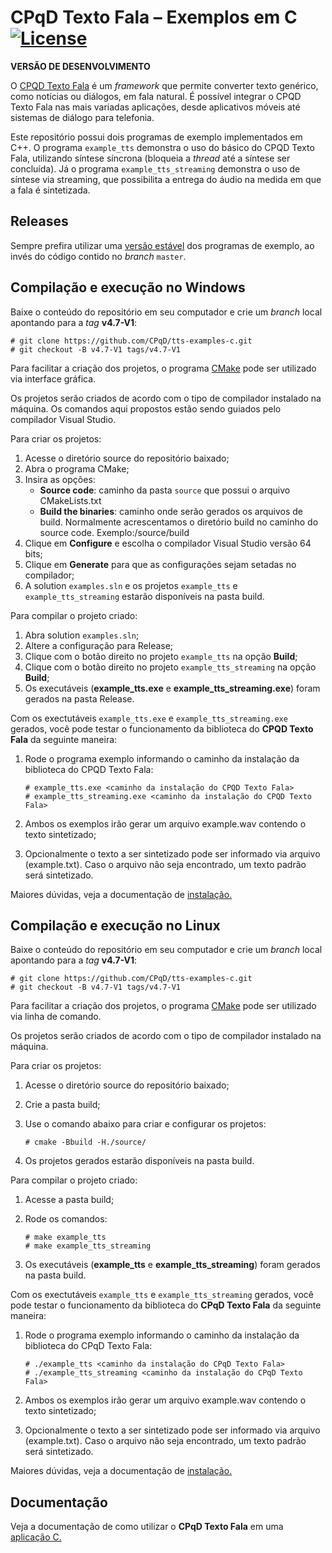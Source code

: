 # CPqD Texto Fala &ndash; Exemplos em C  [![License](https://img.shields.io/badge/License-Apache%202.0-blue.svg)](https://opensource.org/licenses/Apache-2.0)

**VERSÃO DE DESENVOLVIMENTO**

O [CPQD Texto Fala](https://www.cpqd.com.br/cpqd-texto-fala/) é um *framework* que permite converter texto genérico, como notícias ou diálogos, em fala natural. É possível integrar o CPQD Texto Fala nas mais variadas aplicações, desde aplicativos móveis até sistemas de diálogo para telefonia.

Este repositório possui dois programas de exemplo implementados em C++. O programa ``example_tts`` demonstra o uso do básico do CPQD Texto Fala, utilizando síntese síncrona (bloqueia a *thread* até a síntese ser concluída). Já o programa ``example_tts_streaming`` demonstra o uso de síntese via streaming, que possibilita a entrega do áudio na medida em que a fala é sintetizada.


## Releases

Sempre prefira utilizar uma [versão estável](https://github.com/CPqD/tts-examples-c/releases) dos programas de exemplo, ao invés do código contido no *branch* `master`.


## Compilação e execução no Windows

Baixe o conteúdo do repositório em seu computador e crie um *branch* local apontando para a *tag* **v4.7-V1**:

	# git clone https://github.com/CPqD/tts-examples-c.git
	# git checkout -B v4.7-V1 tags/v4.7-V1

Para facilitar a criação dos projetos, o programa [CMake](https://cmake.org/) pode ser utilizado via interface gráfica.

Os projetos serão criados de acordo com o tipo de compilador instalado na máquina. Os comandos aqui propostos estão sendo guiados pelo compilador Visual Studio.

Para criar os projetos:
1. Acesse o diretório source do repositório baixado;
2. Abra o programa CMake;
3. Insira as opções:
    - **Source code**: caminho da pasta ``source`` que possui o arquivo CMakeLists.txt
    - **Build the binaries**: caminho onde serão gerados os arquivos de build. Normalmente acrescentamos o diretório build no caminho do source code. Exemplo:/source/build
4. Clique em **Configure** e escolha o compilador Visual Studio versão 64 bits;
5. Clique em **Generate** para que as configurações sejam setadas no compilador;
6. A solution ``examples.sln`` e os projetos ``example_tts`` e ``example_tts_streaming`` estarão disponíveis na pasta build.


Para compilar o projeto criado:
1. Abra solution ``examples.sln``;
2. Altere a configuração para Release;
3. Clique com o botão direito no projeto ``example_tts`` na opção **Build**;
4. Clique com o botão direito no projeto ``example_tts_streaming`` na opção **Build**;
5. Os executáveis (**example_tts.exe** e **example_tts_streaming.exe**) foram gerados na pasta Release.


Com os exectutáveis ``example_tts.exe`` e ``example_tts_streaming.exe`` gerados, você pode testar o funcionamento da biblioteca do **CPQD Texto Fala** da seguinte maneira:
1. Rode o programa exemplo informando o caminho da instalação da biblioteca do CPQD Texto Fala:

       # example_tts.exe <caminho da instalação do CPQD Texto Fala>
       # example_tts_streaming.exe <caminho da instalação do CPQD Texto Fala>
2. Ambos os exemplos irão gerar um arquivo example.wav contendo o texto sintetizado;
3. Opcionalmente o texto a ser sintetizado pode ser informado via arquivo (example.txt). Caso o arquivo não seja encontrado, um texto padrão será sintetizado.

Maiores dúvidas, veja a documentação de [instalação.](https://speechweb.cpqd.com.br/tts/docs/latest/InstallationGuide/Install.html)



## Compilação e execução no Linux

Baixe o conteúdo do repositório em seu computador e crie um *branch* local apontando para a *tag* **v4.7-V1**:

	# git clone https://github.com/CPqD/tts-examples-c.git
	# git checkout -B v4.7-V1 tags/v4.7-V1

Para facilitar a criação dos projetos, o programa [CMake](https://cmake.org/) pode ser utilizado via linha de comando.

Os projetos serão criados de acordo com o tipo de compilador instalado na máquina.

Para criar os projetos:
1. Acesse o diretório source do repositório baixado;
2. Crie a pasta build;
3. Use o comando abaixo para criar e configurar os projetos:

       # cmake -Bbuild -H./source/

4. Os projetos gerados estarão disponíveis na pasta build.



Para compilar o projeto criado:
1. Acesse a pasta build;
2. Rode os comandos:

       # make example_tts
       # make example_tts_streaming

3. Os executáveis (**example_tts** e **example_tts_streaming**) foram gerados na pasta build.


Com os exectutáveis ``example_tts`` e ``example_tts_streaming`` gerados, você pode testar o funcionamento da biblioteca do **CPqD Texto Fala** da seguinte maneira:
1. Rode o programa exemplo informando o caminho da instalação da biblioteca do CPqD Texto Fala:

       # ./example_tts <caminho da instalação do CPqD Texto Fala>
       # ./example_tts_streaming <caminho da instalação do CPqD Texto Fala>
2. Ambos os exemplos irão gerar um arquivo example.wav contendo o texto sintetizado;
3. Opcionalmente o texto a ser sintetizado pode ser informado via arquivo (example.txt). Caso o arquivo não seja encontrado, um texto padrão será sintetizado.

Maiores dúvidas, veja a documentação de [instalação.](https://speechweb.cpqd.com.br/tts/docs/latest/InstallationGuide/Installation/Install.html)



## Documentação

Veja a documentação de como utilizar o **CPqD Texto Fala** em uma [aplicação C.](https://speechweb.cpqd.com.br/tts/docs/latest/ProgrammingGuide/Native/Index.html)
